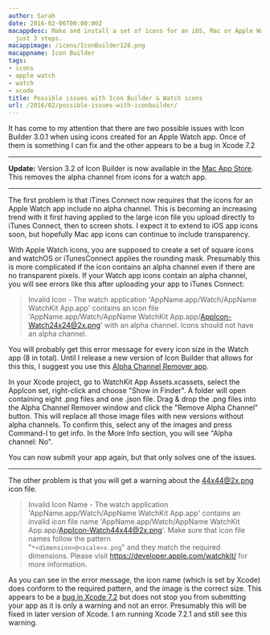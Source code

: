 ```yaml
---
author: Sarah
date: 2016-02-06T00:00:00Z
macappdesc: Make and install a set of icons for an iOS, Mac or Apple Watch app in
  just 3 steps.
macappimage: /icons/IconBuilder128.png
macappname: Icon Builder
tags:
- icons
- apple watch
- watch
- xcode
title: Possible issues with Icon Builder & Watch icons
url: /2016/02/possible-issues-with-iconbuilder/
---
```


It has come to my attention that there are two possible issues with Icon Builder
3.0.1 when using icons created for an Apple Watch app. Once of them is something
I can fix and the other appears to be a bug in Xcode 7.2

---

**Update:** Version 3.2 of Icon Builder is now available in the [Mac App
Store][3]. This removes the alpha channel from icons for a watch app.

---

The first problem is that iTines Connect now requires that the icons for an
Apple Watch app include no alpha channel. This is becoming an increasing trend
with it first having applied to the large icon file you upload directly to
iTunes Connect, then to screen shots. I expect it to extend to iOS app icons
soon, but hopefully Mac app icons can continue to include transparency.

With Apple Watch icons, you are supposed to create a set of square icons and
watchOS or iTunesConnect applies the rounding mask. Presumably this is more
complicated if the icon contains an alpha channel even if there are no
transparent pixels. If your Watch app icons contain an alpha channel, you will
see errors like this after uploading your app to iTunes Connect:

> Invalid Icon - The watch application 'AppName.app/Watch/AppName WatchKit
> App.app' contains an icon file 'AppName.app/Watch/AppName WatchKit
> App.app/AppIcon-Watch24x24@2x.png' with an alpha channel. Icons should not
> have an alpha channel.

You will probably get this error message for every icon size in the Watch app (8
in total). Until I release a new version of Icon Builder that allows for this
this, I suggest you use this [Alpha Channel Remover app][1].

In your Xcode project, go to WatchKit App Assets.xcassets, select the AppIcon
set, right-click and choose "Show in Finder". A folder will open containing
eight .png files and one .json file. Drag & drop the .png files into the Alpha
Channel Remover window and click the "Remove Alpha Channel" button. This will
replace all those image files with new versions without alpha channels. To
confirm this, select any of the images and press Command-I to get info. In the
More Info section, you will see "Alpha channel: No".

You can now submit your app again, but that only solves one of the issues.

---

The other problem is that you will get a warning about the 44x44@2x.png icon
file.

> Invalid Icon Name - The watch application 'AppName.app/Watch/AppName WatchKit
> App.app' contains an invalid icon file name 'AppName.app/Watch/AppName
> WatchKit App.app/AppIcon-Watch44x44@2x.png'. Make sure that icon file names
> follow the pattern<br> "`*<dimension>@<scale>x.png`" and they match the
> required dimensions. Please visit https://developer.apple.com/watchkit/ for
> more information.

As you can see in the error message, the icon name (which is set by Xcode) does
conform to the required pattern, and the image is the correct size. This appears
to be a [bug in Xcode 7.2][2] but does not stop you from submitting your app as
it is only a warning and not an error. Presumably this will be fixed in later
version of Xcode. I am running Xcode 7.2.1 and still see this warning.

[1]: https://www.cocoacontrols.com/controls/alpha-channel-remover
[2]: http://www.openradar.me/23801324
[3]: http://itunes.apple.com/app/icon-builder/id552293482
